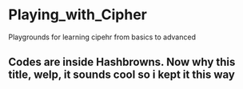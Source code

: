 # Playing_with_Cipher
Playgrounds for learning cipehr from basics to advanced

## Codes are inside Hashbrowns. Now why this title, welp, it sounds cool so i kept it this way
